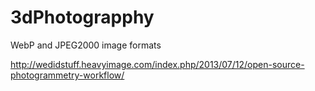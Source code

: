 # 3dPhotograpphy

WebP and JPEG2000 image formats

http://wedidstuff.heavyimage.com/index.php/2013/07/12/open-source-photogrammetry-workflow/
